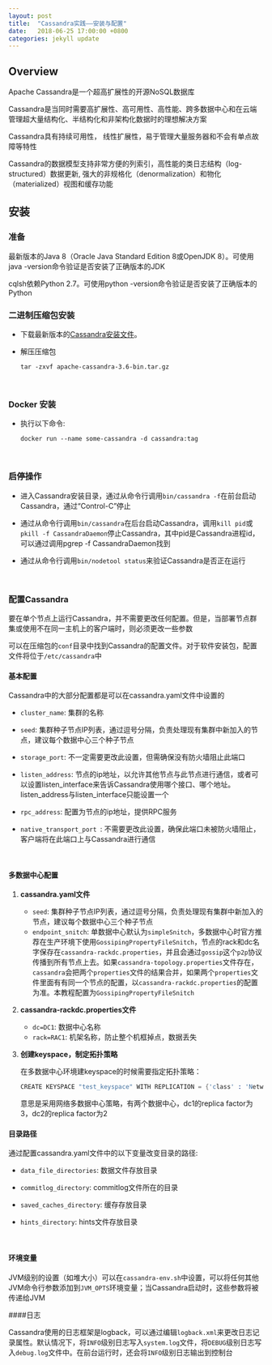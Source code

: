 ```yaml
---
layout: post
title:  "Cassandra实践——安装与配置"
date:   2018-06-25 17:00:00 +0800
categories: jekyll update
---
```


## Overview

Apache Cassandra是一个超高扩展性的开源NoSQL数据库

Cassandra是当同时需要高扩展性、高可用性、高性能、跨多数据中心和在云端管理超大量结构化、半结构化和非架构化数据时的理想解决方案

Cassandra具有持续可用性， 线性扩展性，易于管理大量服务器和不会有单点故障等特性

Cassandra的数据模型支持非常方便的列索引，高性能的类日志结构（log-structured）数据更新, 强大的非规格化（denormalization）和物化（materialized）视图和缓存功能



## 安装

### 准备

最新版本的Java 8（Oracle Java Standard Edition 8或OpenJDK 8）。可使用java -version命令验证是否安装了正确版本的JDK

cqlsh依赖Python 2.7。可使用python -version命令验证是否安装了正确版本的Python



### 二进制压缩包安装

- 下载最新版本的[Cassandra安装文件](http://cassandra.apache.org/download/)。

- 解压压缩包

  `tar -zxvf apache-cassandra-3.6-bin.tar.gz`

  ​

### Docker 安装

- 执行以下命令:

   `docker run --name some-cassandra -d cassandra:tag`

   ​

### 启停操作

- 进入Cassandra安装目录，通过从命令行调用`bin/cassandra -f`在前台启动Cassandra，通过“Control-C”停止

- 通过从命令行调用`bin/cassandra`在后台启动Cassandra，调用`kill pid`或`pkill -f CassandraDaemon`停止Cassandra，其中pid是Cassandra进程id，可以通过调用pgrep -f CassandraDaemon找到

- 通过从命令行调用`bin/nodetool status`来验证Cassandra是否正在运行

  ​


### 配置Cassandra

要在单个节点上运行Cassandra，并不需要更改任何配置。但是，当部署节点群集或使用不在同一主机上的客户端时，则必须更改一些参数

可以在压缩包的`conf`目录中找到Cassandra的配置文件。对于软件安装包，配置文件将位于`/etc/cassandra`中



#### 基本配置

Cassandra中的大部分配置都是可以在cassandra.yaml文件中设置的

- `cluster_name`:  集群的名称

- `seed`:  集群种子节点IP列表，通过逗号分隔，负责处理现有集群中新加入的节点，建议每个数据中心三个种子节点

- `storage_port`:  不一定需要更改此设置，但需确保没有防火墙阻止此端口

- `listen_address`:  节点的ip地址，以允许其他节点与此节点进行通信，或者可以设置listen_interface来告诉Cassandra使用哪个接口、哪个地址。listen_address与listen_interface只能设置一个

- `rpc_address`:  配置为节点的ip地址，提供RPC服务

- `native_transport_port `:  不需要更改此设置，确保此端口未被防火墙阻止，客户端将在此端口上与Cassandra进行通信

  ​

#### 多数据中心配置

1. **cassandra.yaml文件**

   - `seed`:  集群种子节点IP列表，通过逗号分隔，负责处理现有集群中新加入的节点，建议每个数据中心三个种子节点
   - `endpoint_snitch`:  单数据中心默认为`simpleSnitch`，多数据中心时官方推荐在生产环境下使用`GossipingPropertyFileSnitch`，节点的rack和dc名字保存在`cassandra-rackdc.properties`，并且会通过`gossip`这个`p2p`协议传播到所有节点上去。如果`cassandra-topology.properties`文件存在，`cassandra`会把两个`properties`文件的结果合并，如果两个`properties`文件里面有有同一个节点的配置，以`cassandra-rackdc.properties`的配置为准。本教程配置为`GossipingPropertyFileSnitch`

2. **cassandra-rackdc.properties文件**

   - `dc=DC1`:   数据中心名称
   - `rack=RAC1`:  机架名称，防止整个机框掉点，数据丢失

3. **创建keyspace，制定拓扑策略**

   在多数据中心环境建keyspace的时候需要指定拓扑策略：

   ```s
   CREATE KEYSPACE "test_keyspace" WITH REPLICATION = {'class' : 'NetworkTopologyStrategy', 'dc1' : 3, 'dc2' : 2};
   ```


   意思是采用网络多数据中心策略，有两个数据中心，dc1的replica factor为3，dc2的replica factor为2



#### 目录路径

通过配置cassandra.yaml文件中的以下变量改变目录的路径: 

- `data_file_directories`:  数据文件存放目录

- `commitlog_directory`:  commitlog文件所在的目录

- `saved_caches_directory`:  缓存存放目录

- `hints_directory`:  hints文件存放目录

  ​

#### 环境变量

JVM级别的设置（如堆大小）可以在`cassandra-env.sh`中设置，可以将任何其他JVM命令行参数添加到`JVM_OPTS`环境变量；当Cassandra启动时，这些参数将被传递给JVM



####日志

Cassandra使用的日志框架是logback，可以通过编辑`logback.xml`来更改日志记录属性。默认情况下，将`INFO`级别日志写入`system.log`文件，将`DEBUG`级别日志写入`debug.log`文件中。在前台运行时，还会将`INFO`级别日志输出到控制台